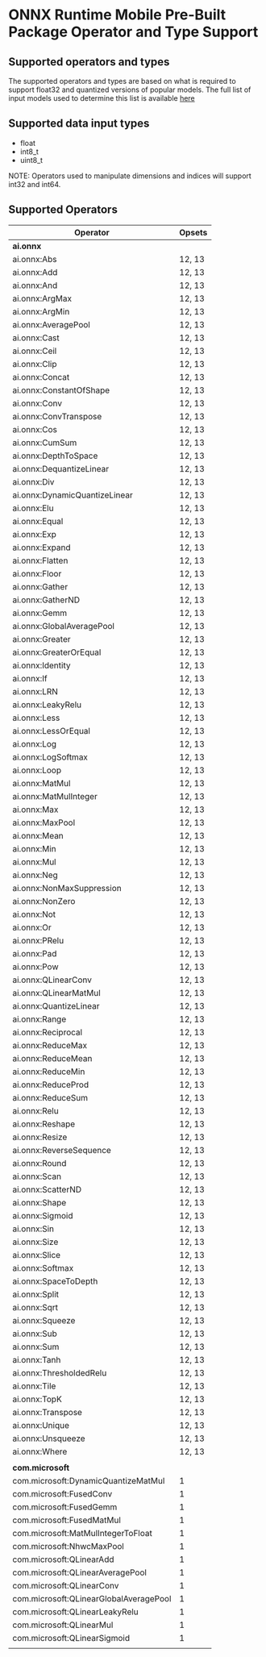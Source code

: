 # ONNX Runtime Mobile Pre-Built Package Operator and Type Support

## Supported operators and types

The supported operators and types are based on what is required to support float32 and quantized versions of popular models. The full list of input models used to determine this list is available [here](https://github.com/microsoft/onnxruntime/blob/master/tools/ci_build/github/android/mobile_package.required_operators.readme.txt)

## Supported data input types

  - float
  - int8_t
  - uint8_t

NOTE: Operators used to manipulate dimensions and indices will support int32 and int64.

## Supported Operators

|Operator|Opsets|
|--------|------|
|**ai.onnx**||
|ai.onnx:Abs|12, 13|
|ai.onnx:Add|12, 13|
|ai.onnx:And|12, 13|
|ai.onnx:ArgMax|12, 13|
|ai.onnx:ArgMin|12, 13|
|ai.onnx:AveragePool|12, 13|
|ai.onnx:Cast|12, 13|
|ai.onnx:Ceil|12, 13|
|ai.onnx:Clip|12, 13|
|ai.onnx:Concat|12, 13|
|ai.onnx:ConstantOfShape|12, 13|
|ai.onnx:Conv|12, 13|
|ai.onnx:ConvTranspose|12, 13|
|ai.onnx:Cos|12, 13|
|ai.onnx:CumSum|12, 13|
|ai.onnx:DepthToSpace|12, 13|
|ai.onnx:DequantizeLinear|12, 13|
|ai.onnx:Div|12, 13|
|ai.onnx:DynamicQuantizeLinear|12, 13|
|ai.onnx:Elu|12, 13|
|ai.onnx:Equal|12, 13|
|ai.onnx:Exp|12, 13|
|ai.onnx:Expand|12, 13|
|ai.onnx:Flatten|12, 13|
|ai.onnx:Floor|12, 13|
|ai.onnx:Gather|12, 13|
|ai.onnx:GatherND|12, 13|
|ai.onnx:Gemm|12, 13|
|ai.onnx:GlobalAveragePool|12, 13|
|ai.onnx:Greater|12, 13|
|ai.onnx:GreaterOrEqual|12, 13|
|ai.onnx:Identity|12, 13|
|ai.onnx:If|12, 13|
|ai.onnx:LRN|12, 13|
|ai.onnx:LeakyRelu|12, 13|
|ai.onnx:Less|12, 13|
|ai.onnx:LessOrEqual|12, 13|
|ai.onnx:Log|12, 13|
|ai.onnx:LogSoftmax|12, 13|
|ai.onnx:Loop|12, 13|
|ai.onnx:MatMul|12, 13|
|ai.onnx:MatMulInteger|12, 13|
|ai.onnx:Max|12, 13|
|ai.onnx:MaxPool|12, 13|
|ai.onnx:Mean|12, 13|
|ai.onnx:Min|12, 13|
|ai.onnx:Mul|12, 13|
|ai.onnx:Neg|12, 13|
|ai.onnx:NonMaxSuppression|12, 13|
|ai.onnx:NonZero|12, 13|
|ai.onnx:Not|12, 13|
|ai.onnx:Or|12, 13|
|ai.onnx:PRelu|12, 13|
|ai.onnx:Pad|12, 13|
|ai.onnx:Pow|12, 13|
|ai.onnx:QLinearConv|12, 13|
|ai.onnx:QLinearMatMul|12, 13|
|ai.onnx:QuantizeLinear|12, 13|
|ai.onnx:Range|12, 13|
|ai.onnx:Reciprocal|12, 13|
|ai.onnx:ReduceMax|12, 13|
|ai.onnx:ReduceMean|12, 13|
|ai.onnx:ReduceMin|12, 13|
|ai.onnx:ReduceProd|12, 13|
|ai.onnx:ReduceSum|12, 13|
|ai.onnx:Relu|12, 13|
|ai.onnx:Reshape|12, 13|
|ai.onnx:Resize|12, 13|
|ai.onnx:ReverseSequence|12, 13|
|ai.onnx:Round|12, 13|
|ai.onnx:Scan|12, 13|
|ai.onnx:ScatterND|12, 13|
|ai.onnx:Shape|12, 13|
|ai.onnx:Sigmoid|12, 13|
|ai.onnx:Sin|12, 13|
|ai.onnx:Size|12, 13|
|ai.onnx:Slice|12, 13|
|ai.onnx:Softmax|12, 13|
|ai.onnx:SpaceToDepth|12, 13|
|ai.onnx:Split|12, 13|
|ai.onnx:Sqrt|12, 13|
|ai.onnx:Squeeze|12, 13|
|ai.onnx:Sub|12, 13|
|ai.onnx:Sum|12, 13|
|ai.onnx:Tanh|12, 13|
|ai.onnx:ThresholdedRelu|12, 13|
|ai.onnx:Tile|12, 13|
|ai.onnx:TopK|12, 13|
|ai.onnx:Transpose|12, 13|
|ai.onnx:Unique|12, 13|
|ai.onnx:Unsqueeze|12, 13|
|ai.onnx:Where|12, 13|
|||
|**com.microsoft**||
|com.microsoft:DynamicQuantizeMatMul|1|
|com.microsoft:FusedConv|1|
|com.microsoft:FusedGemm|1|
|com.microsoft:FusedMatMul|1|
|com.microsoft:MatMulIntegerToFloat|1|
|com.microsoft:NhwcMaxPool|1|
|com.microsoft:QLinearAdd|1|
|com.microsoft:QLinearAveragePool|1|
|com.microsoft:QLinearConv|1|
|com.microsoft:QLinearGlobalAveragePool|1|
|com.microsoft:QLinearLeakyRelu|1|
|com.microsoft:QLinearMul|1|
|com.microsoft:QLinearSigmoid|1|
|||

